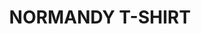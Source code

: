 ---
title: "NORMANDY T-SHIRT"
price: "TBA"
desc: "Opis nije dostupan"
img_path: "/assets/img/A.MIG-8030XXL.jpg"
brand: AMMO
available: true
cat: "tools"
subcat: "MERCHANDISING"
subsubcat: "SS"
---